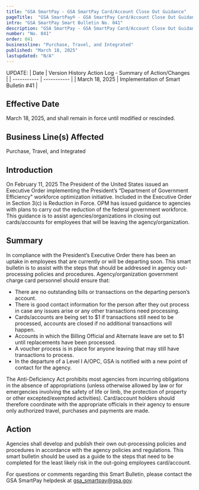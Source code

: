 ```yaml
---
title: "GSA SmartPay - GSA SmartPay Card/Account Close Out Guidance"
pageTitle:  "GSA SmartPay® - GSA SmartPay Card/Account Close Out Guidance"
intro: "GSA SmartPay Smart Bulletin No. 041"
description: "GSA SmartPay - GSA SmartPay Card/Account Close Out Guidance"
number: "No. 041"
order: 041
businessline: "Purchase, Travel, and Integrated"
published: "March 18, 2025"
lastupdated: "N/A"
---
```


UPDATE:
| Date | Version History Action Log - Summary of Action/Changes |
| ----------- | ----------- |
| March 18, 2025 | Implementation of Smart Bulletin #41 |

## Effective Date

March 18, 2025, and shall remain in force until modified or rescinded.

## Business Line(s) Affected

Purchase, Travel, and Integrated

## Introduction

On February 11, 2025 The President of the United States issued an Executive Order implementing the President’s “Department of Government Efficiency" workforce optimization initiative. Included in the Executive Order in Section 3(c) is Reduction in Force. OPM has issued guidance to agencies with plans to carry out the reduction of the federal government workforce. This guidance is to assist agencies/organizations in closing out cards/accounts for employees that will be leaving the agency/organization.

## Summary

In compliance with the President’s Executive Order there has been an uptake in employees that are currently or will be departing soon. This smart bulletin is to assist with the steps that should be addressed in agency out-processing policies and procedures. Agency/organization government charge card personnel should ensure that:
- There are no outstanding bills or transactions on the departing person’s account.
- There is good contact information for the person after they out process in case any issues arise or any other transactions need processing.
- Cards/accounts are being set to $1 if transactions still need to be processed, accounts are closed if no additional transactions will happen.
- Accounts in which the Billing Official and Alternate leave are set to $1 until replacements have been processed.
- A voucher process is in place for anyone leaving that may still have transactions to process.
- In the departure of a Level I A/OPC, GSA is notified with a new point of contact for the agency.

The Anti-Deficiency Act prohibits most agencies from incurring obligations in the absence of appropriations (unless otherwise allowed by law or for emergencies involving the safety of life or limb, the protection of property or other excepted/exempted activities). Card/account holders should therefore coordinate with the appropriate officials in their agency to ensure only authorized travel, purchases and payments are made.

## Action

Agencies shall develop and publish their own out-processing policies and procedures in accordance with the agency policies and regulations. This smart bulletin should be used as a guide to the steps that need to be completed for the least likely risk in the out-going employees card/account.

For questions or comments regarding this Smart Bulletin, please contact the GSA SmartPay helpdesk at [gsa_smartpay@gsa.gov](mailto:gsa_smartpay@gsa.gov).
